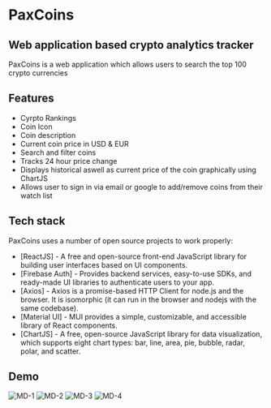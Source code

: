 # PaxC️oins
## Web application based crypto analytics tracker 

PaxCoins is a web application which allows users to search the top 100 crypto currencies 

## Features

- Cyrpto Rankings
- Coin Icon
- Coin description
- Current coin price in USD & EUR
- Search and filter coins
- Tracks 24 hour price change
- Displays historical aswell as current price of the coin graphically using ChartJS
- Allows user to sign in via email or google to add/remove coins from their watch list

## Tech stack

PaxCoins uses a number of open source projects to work properly:

- [ReactJS] - A free and open-source front-end JavaScript library for building user interfaces based on UI components.
- [Firebase Auth] - Provides backend services, easy-to-use SDKs, and ready-made UI libraries to authenticate users to your app. 
- [Axios] - Axios is a promise-based HTTP Client for node.js and the browser. It is isomorphic (it can run in the browser and nodejs with the same codebase).
- [Material UI] - MUI provides a simple, customizable, and accessible library of React components. 
- [ChartJS] - A free, open-source JavaScript library for data visualization, which supports eight chart types: bar, line, area, pie, bubble, radar, polar, and scatter.

## Demo
![MD-1](https://user-images.githubusercontent.com/77121344/150656241-c60fcaae-358e-414c-ba18-c80a2563109c.jpg)
![MD-2](https://user-images.githubusercontent.com/77121344/150656244-cee63d71-2137-4f74-867b-280b3188e2a9.jpg)
![MD-3](https://user-images.githubusercontent.com/77121344/150656245-b79790a6-0b3b-433d-91c6-e5de39c69934.jpg)
![MD-4](https://user-images.githubusercontent.com/77121344/150656247-4d466395-4d58-4f93-af1a-63d80b9d28c0.jpg)
